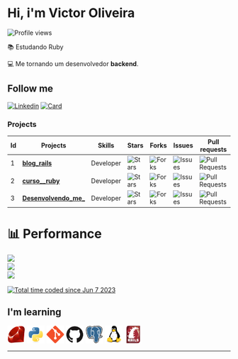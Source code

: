 # Hi, i'm Victor Oliveira



<!--suppress ALL -->
<p alignt="left"> <img src="https://komarev.com/ghpvc/?username=Juliasil&color=yellow" alt="Profile views" /> </p>

:books: Estudando Ruby

:computer: Me tornando um desenvolvedor **backend**.

## Follow me

<div>

[![Linkedin](https://img.shields.io/badge/Victor_Oliveira-%230077B5.svg?&logo=Linkedin&logoColor=white)](https://www.linkedin.com/in/victor-oliveira-785116195/)
[![Card](https://img.shields.io/badge/Repositório-%230077B5.svg?&logo=github&logoColor=black&color=B8B8B8)](https://github.com/victoroliveira59?tab=repositories)

<h3>Projects</h3>
<table>
    <thead>
        <tr align="center">
            <th>Id</th>
            <th>Projects</th>
            <th>Skills</th>
            <th>Stars</th>
            <th>Forks</th>
            <th>Issues</th>
            <th>Pull requests</th>
        </tr>
    </thead>
    <tbody>
        <tr>
        <td>1</td>
                <td><a href="https://github.com/victoroliveira59/Desenvolvendo_me_"><b>blog_rails</b></a></td>
		<td>Developer</td>
            	<td><img alt="Stars" src="https://img.shields.io/github/stars/victoroliveira59/blog_rails" /></td>
            	<td><img alt="Forks" src="https://img.shields.io/github/forks/victoroliveira59/blog_rails" /></td>
            	<td><img alt="Issues" src="https://img.shields.io/github/issues/victoroliveira59/blog_rails" /></td>
            	<td><img alt="Pull Requests" src="https://img.shields.io/github/issues-pr/victoroliveira59/blog_rails" /></td>
        </tr>
	    <tr>
		<td>2</td>
            	<td><a href="https://github.com/victoroliveira59/curso__ruby"><b>curso__ruby</b></a></td>
		<td>Developer</td>
            	<td><img alt="Stars" src="https://img.shields.io/github/stars/victoroliveira59/curso__ruby" /></td>
            	<td><img alt="Forks" src="https://img.shields.io/github/forks/victoroliveira59/curso__ruby" /></td>
            	<td><img alt="Issues" src="https://img.shields.io/github/issues/victoroliveira59/curso__ruby" /></td>
            	<td><img alt="Pull Requests" src="https://img.shields.io/github/issues-pr/victoroliveira59/curso__ruby" /></td>
        </tr>
        <tr>
		<td>3</td>
            	<td><a href="https://github.com/victoroliveira59/Desenvolvendo_me_"><b>Desenvolvendo_me_</b></a></td>
		<td>Developer</td>
            	<td><img alt="Stars" src="https://img.shields.io/github/stars/victoroliveira59/Desenvolvendo_me_" /></td>
            	<td><img alt="Forks" src="https://img.shields.io/github/forks/victoroliveira59/Desenvolvendo_me_" /></td>
            	<td><img alt="Issues" src="https://img.shields.io/github/issues/victoroliveira59/Desenvolvendo_me_" /></td>
            	<td><img alt="Pull Requests" src="https://img.shields.io/github/issues-pr/victoroliveira59/Desenvolvendo_me_" /></td> 
        </tr>
    </tbody>
</table>

# 📊 Performance
![](https://github-readme-stats.vercel.app/api?username=victoroliveira59&theme=blue-green&hide_border=true&include_all_commits=true&count_private=true)<br/>
![](https://github-readme-streak-stats.herokuapp.com/?user=victoroliveira59&theme=blue-green&hide_border=true)<br/>
![](https://github-readme-stats.vercel.app/api/top-langs/?username=victoroliveira59&theme=blue-green&hide_border=true&include_all_commits=true&count_private=true&layout=compact)

<a href="https://wakatime.com/@7c9ca4f0-00a0-4a46-a2d3-9cdaf1def02e"><img src="https://wakatime.com/badge/user/7c9ca4f0-00a0-4a46-a2d3-9cdaf1def02e.svg" alt="Total time coded since Jun 7 2023" /></a>

## I'm learning

<a href="https://stackshare.io/ruby" target="_blank"><img src="https://github.com/devicons/devicon/raw/master/icons/ruby/ruby-original.svg" alt="ruby" width="40" height="40" /></a>
<a href="https://stackshare.io/python" target="_blank"><img src="https://github.com/devicons/devicon/raw/master/icons/python/python-original.svg" alt="python" width="40" height="40" /></a>
<a href="https://stackshare.io/git" target="_blank"><img src="https://github.com/devicons/devicon/raw/master/icons/git/git-original.svg" alt="git" width="40" height="40" /></a>
<a href="https://stackshare.io/github" target="_blank"><img src="https://github.com/devicons/devicon/raw/master/icons/github/github-original.svg" alt="github" width="40" height="40" /></a>
<a href="https://stackshare.io/postgresql" target="_blank"><img src="https://github.com/devicons/devicon/raw/master/icons/postgresql/postgresql-original.svg" alt="postgresql" width="40" height="40" /></a>
<a href="https://stackshare.io/linux" target="_blank"><img src="https://github.com/devicons/devicon/raw/master/icons/linux/linux-original.svg" alt="linux" width="40" height="40" /></a>
<a href="https://stackshare.io/rails" target="_blank"><img src="https://github.com/devicons/devicon/raw/master/icons/rails/rails-original-wordmark.svg" alt="rails" width="40" height="40" /></a>

<hr>
</div>
